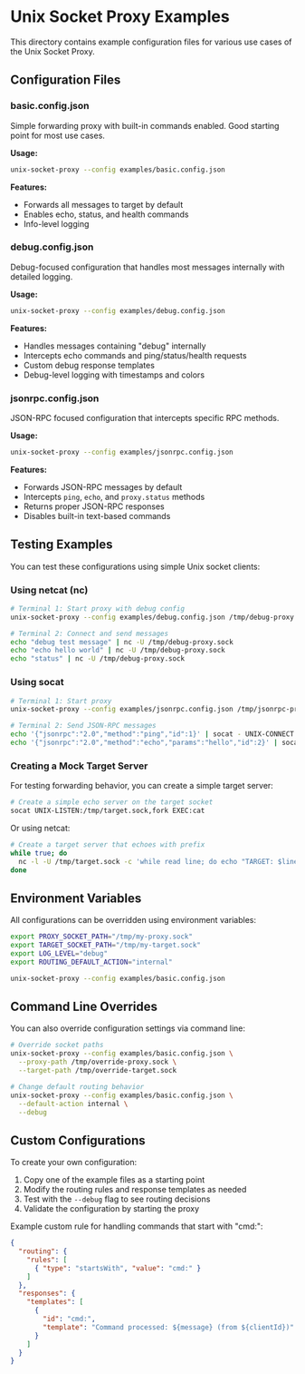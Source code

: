 # Unix Socket Proxy Examples

This directory contains example configuration files for various use cases of the Unix Socket Proxy.

## Configuration Files

### basic.config.json
Simple forwarding proxy with built-in commands enabled. Good starting point for most use cases.

**Usage:**
```bash
unix-socket-proxy --config examples/basic.config.json
```

**Features:**
- Forwards all messages to target by default
- Enables echo, status, and health commands
- Info-level logging

### debug.config.json
Debug-focused configuration that handles most messages internally with detailed logging.

**Usage:**
```bash
unix-socket-proxy --config examples/debug.config.json
```

**Features:**
- Handles messages containing "debug" internally
- Intercepts echo commands and ping/status/health requests
- Custom debug response templates
- Debug-level logging with timestamps and colors

### jsonrpc.config.json
JSON-RPC focused configuration that intercepts specific RPC methods.

**Usage:**
```bash
unix-socket-proxy --config examples/jsonrpc.config.json
```

**Features:**
- Forwards JSON-RPC messages by default
- Intercepts `ping`, `echo`, and `proxy.status` methods
- Returns proper JSON-RPC responses
- Disables built-in text-based commands

## Testing Examples

You can test these configurations using simple Unix socket clients:

### Using netcat (nc)
```bash
# Terminal 1: Start proxy with debug config
unix-socket-proxy --config examples/debug.config.json /tmp/debug-proxy.sock /tmp/target.sock

# Terminal 2: Connect and send messages
echo "debug test message" | nc -U /tmp/debug-proxy.sock
echo "echo hello world" | nc -U /tmp/debug-proxy.sock
echo "status" | nc -U /tmp/debug-proxy.sock
```

### Using socat
```bash
# Terminal 1: Start proxy
unix-socket-proxy --config examples/jsonrpc.config.json /tmp/jsonrpc-proxy.sock /tmp/target.sock

# Terminal 2: Send JSON-RPC messages
echo '{"jsonrpc":"2.0","method":"ping","id":1}' | socat - UNIX-CONNECT:/tmp/jsonrpc-proxy.sock
echo '{"jsonrpc":"2.0","method":"echo","params":"hello","id":2}' | socat - UNIX-CONNECT:/tmp/jsonrpc-proxy.sock
```

### Creating a Mock Target Server

For testing forwarding behavior, you can create a simple target server:

```bash
# Create a simple echo server on the target socket
socat UNIX-LISTEN:/tmp/target.sock,fork EXEC:cat
```

Or using netcat:
```bash
# Create a target server that echoes with prefix
while true; do
  nc -l -U /tmp/target.sock -c 'while read line; do echo "TARGET: $line"; done'
done
```

## Environment Variables

All configurations can be overridden using environment variables:

```bash
export PROXY_SOCKET_PATH="/tmp/my-proxy.sock"
export TARGET_SOCKET_PATH="/tmp/my-target.sock"
export LOG_LEVEL="debug"
export ROUTING_DEFAULT_ACTION="internal"

unix-socket-proxy --config examples/basic.config.json
```

## Command Line Overrides

You can also override configuration settings via command line:

```bash
# Override socket paths
unix-socket-proxy --config examples/basic.config.json \
  --proxy-path /tmp/override-proxy.sock \
  --target-path /tmp/override-target.sock

# Change default routing behavior
unix-socket-proxy --config examples/basic.config.json \
  --default-action internal \
  --debug
```

## Custom Configurations

To create your own configuration:

1. Copy one of the example files as a starting point
2. Modify the routing rules and response templates as needed
3. Test with the `--debug` flag to see routing decisions
4. Validate the configuration by starting the proxy

Example custom rule for handling commands that start with "cmd:":

```json
{
  "routing": {
    "rules": [
      { "type": "startsWith", "value": "cmd:" }
    ]
  },
  "responses": {
    "templates": [
      {
        "id": "cmd:",
        "template": "Command processed: ${message} (from ${clientId})"
      }
    ]
  }
}
```